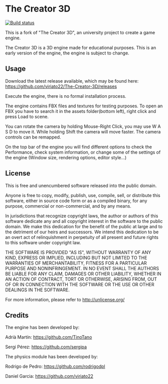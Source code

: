 # The Creator 3D	

[![Build status](https://ci.appveyor.com/api/projects/status/2446x5ohw7wv0yy1?svg=true)](https://ci.appveyor.com/project/sergipa/the-creator-3d)

This is a fork of "The Creator 3D", an university project to create a game engine.

The Creator 3D is a 3D engine made for educational purposes. This is an early version of the engine, the engine is subject to change.

## Usage

Download the latest release available, which may be found here: https://github.com/viriato22/The-Creator-3D/releases

Execute the engine, there is no formal installation process.

The engine contains FBX files and textures for testing purposes. To open an FBX you have to search it in the assets folder(bottom left), right click and press Load to scene.

You can rotate the camera by holding Mouse-Right Click, you may use W A S D to move it. While holding Shift the camera will move faster. The camera controls can be remapped.

On the top bar of the engine you will find different options to check the Performance, check system information, or change some of the settings of the engine (Window size, rendering options, editor style...)

## License

This is free and unencumbered software released into the public domain.

Anyone is free to copy, modify, publish, use, compile, sell, or
distribute this software, either in source code form or as a compiled
binary, for any purpose, commercial or non-commercial, and by any
means.

In jurisdictions that recognize copyright laws, the author or authors
of this software dedicate any and all copyright interest in the
software to the public domain. We make this dedication for the benefit
of the public at large and to the detriment of our heirs and
successors. We intend this dedication to be an overt act of
relinquishment in perpetuity of all present and future rights to this
software under copyright law.

THE SOFTWARE IS PROVIDED "AS IS", WITHOUT WARRANTY OF ANY KIND,
EXPRESS OR IMPLIED, INCLUDING BUT NOT LIMITED TO THE WARRANTIES OF
MERCHANTABILITY, FITNESS FOR A PARTICULAR PURPOSE AND NONINFRINGEMENT.
IN NO EVENT SHALL THE AUTHORS BE LIABLE FOR ANY CLAIM, DAMAGES OR
OTHER LIABILITY, WHETHER IN AN ACTION OF CONTRACT, TORT OR OTHERWISE,
ARISING FROM, OUT OF OR IN CONNECTION WITH THE SOFTWARE OR THE USE OR
OTHER DEALINGS IN THE SOFTWARE.

For more information, please refer to <http://unlicense.org/>

## Credits

The engine has been developed by:

Adrià Martín: https://github.com/TinoTano

Sergi Pérez: https://github.com/sergipa

The physics module has been developed by:

Rodrigo de Pedro: https://github.com/rodrigodpl

Daniel Garcia: https://github.com/viriato22

